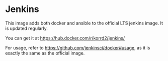 # Jenkins

This image adds both docker and ansible to the official LTS jenkins image.
It is updated regularly.

You can get it at https://hub.docker.com/r/korrd2/jenkins/

For usage, refer to https://github.com/jenkinsci/docker#usage, as it is exactly the same as the official image.
